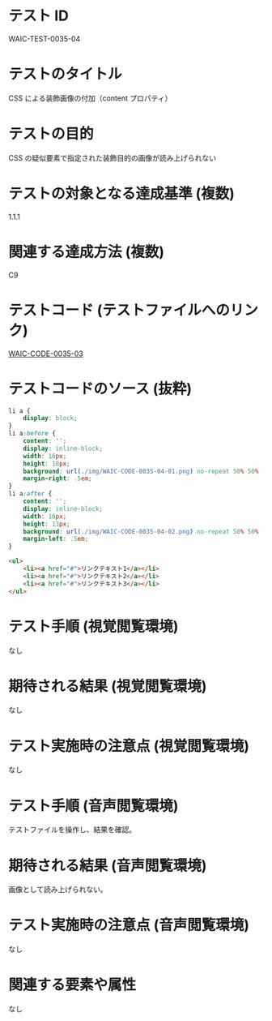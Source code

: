 # テスト ID
WAIC-TEST-0035-04

# テストのタイトル
CSS による装飾画像の付加（content プロパティ）

# テストの目的
CSS の疑似要素で指定された装飾目的の画像が読み上げられない

# テストの対象となる達成基準 (複数)
1.1.1

# 関連する達成方法 (複数)
C9

# テストコード (テストファイルへのリンク)
[WAIC-CODE-0035-03](https://waic.github.io/as_test/WAIC-CODE/WAIC-CODE-0035-04.html)

# テストコードのソース (抜粋)
```CSS
li a {
	display: block;
}
li a:before {
	content: '';
	display: inline-block;
	width: 16px;
	height: 18px;
	background: url(./img/WAIC-CODE-0035-04-01.png) no-repeat 50% 50% ;
    margin-right: .5em;
}
li a:after {
	content: '';
	display: inline-block;
	width: 16px;
	height: 13px;
	background: url(./img/WAIC-CODE-0035-04-02.png) no-repeat 50% 50% ;
    margin-left: .5em;
}
```
```HTML
<ul>
	<li><a href="#">リンクテキスト1</a></li>
	<li><a href="#">リンクテキスト2</a></li>
    <li><a href="#">リンクテキスト3</a></li>
</ul>
```
# テスト手順 (視覚閲覧環境)
なし

# 期待される結果 (視覚閲覧環境)
なし

# テスト実施時の注意点 (視覚閲覧環境)
なし

# テスト手順 (音声閲覧環境)
テストファイルを操作し、結果を確認。

# 期待される結果 (音声閲覧環境)
画像として読み上げられない。

# テスト実施時の注意点 (音声閲覧環境)
なし

# 関連する要素や属性
なし
